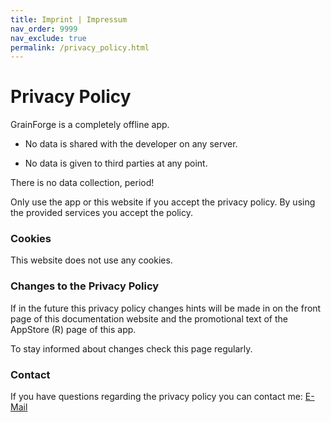 ```yaml
---
title: Imprint | Impressum
nav_order: 9999
nav_exclude: true
permalink: /privacy_policy.html
---
```


# Privacy Policy

GrainForge is a completely offline app.

- No data is shared with the developer on any server.

- No data is given to third parties at any point.

There is no data collection, period!

Only use the app or this website if you accept the privacy policy. By using the provided services you accept the policy.

### Cookies
This website does not use any cookies.

### Changes to the Privacy Policy
If in the future this privacy policy changes hints will be made in on the front page of this documentation website and the promotional text of the AppStore (R) page of this app.

To stay informed about changes check this page regularly. 

### Contact
If you have questions regarding the privacy policy you can contact me: [E-Mail](mailto:work@bweichselbaum.de)
